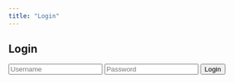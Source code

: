 ```yaml
---
title: "Login"
---
```


<div class="container">
    <div id="login-form">
      <h2>Login</h2>
      <input type="text" id="username" placeholder="Username" required />
      <input type="password" id="password" placeholder="Password" required />
      <button onclick="handleLogin()">Login</button>
    </div>
    <div id="welcome" style="display: none;">
      <div id="welcome-text"></div>
      <button id="logout-btn" onclick="handleLogout()">Logout</button>
    </div>
</div>

<script>
    function handleLogin() {
      const username = document.getElementById("username").value.trim();
      const password = document.getElementById("password").value;

      if (login(username, password)) {
        showWelcome(username);
      } else {
        alert("Invalid username or password");
      }
    }

    function showWelcome(username) {
      document.getElementById("login-form").style.display = "none";
      const welcome = document.getElementById("welcome");
      document.getElementById("welcome-text").textContent = `✅ You are logged in as "${getCurrentUser()}"`;
      welcome.style.display = "block";
    }

    // Auto-check on page load
    if (isLoggedIn()) {
      document.getElementById("login-form").style.display = "none";
      showWelcome(savedUser);
    }

    function handleLogout() {
      logout();
      document.getElementById("welcome").style.display = "none";
      document.getElementById("login-form").style.display = "block";
      document.getElementById("username").value = "";
      document.getElementById("password").value = "";
    }
</script>